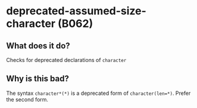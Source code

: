 # deprecated-assumed-size-character (B062)
## What does it do?
Checks for deprecated declarations of `character`

## Why is this bad?
The syntax `character*(*)` is a deprecated form of `character(len=*)`. Prefer the
second form.